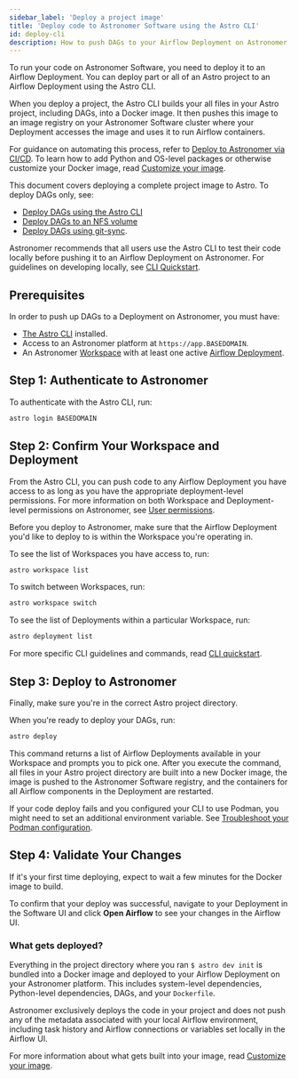```yaml
---
sidebar_label: 'Deploy a project image'
title: 'Deploy code to Astronomer Software using the Astro CLI'
id: deploy-cli
description: How to push DAGs to your Airflow Deployment on Astronomer Software using the Astro CLI.
---
```


To run your code on Astronomer Software, you need to deploy it to an Airflow Deployment. You can deploy part or all of an Astro project to an Airflow Deployment using the Astro CLI.

When you deploy a project, the Astro CLI builds your all files in your Astro project, including DAGs, into a Docker image. It then pushes this image to an image registry on your Astronomer Software cluster where your Deployment accesses the image and uses it to run Airflow containers.

For guidance on automating this process, refer to [Deploy to Astronomer via CI/CD](ci-cd.md). To learn how to add Python and OS-level packages or otherwise customize your Docker image, read [Customize your image](customize-image.md).

This document covers deploying a complete project image to Astro. To deploy DAGs only, see:

- [Deploy DAGs using the Astro CLI](deploy-dags.md)
- [Deploy DAGs to an NFS volume](deploy-nfs.md)
- [Deploy DAGs using git-sync](deploy-nfs.md).

<Info>Astronomer recommends that all users use the Astro CLI to test their code locally before pushing it to an Airflow Deployment on Astronomer. For guidelines on developing locally, see [CLI Quickstart](https://www.astronomer.io/docs/astro/cli/install-cli).</Info>

## Prerequisites

In order to push up DAGs to a Deployment on Astronomer, you must have:

* [The Astro CLI](https://www.astronomer.io/docs/astro/cli/install-cli) installed.
* Access to an Astronomer platform at `https://app.BASEDOMAIN`.
* An Astronomer [Workspace](manage-workspaces.md) with at least one active [Airflow Deployment](configure-deployment.md).

## Step 1: Authenticate to Astronomer

To authenticate with the Astro CLI, run:

```sh
astro login BASEDOMAIN
```

## Step 2: Confirm Your Workspace and Deployment

From the Astro CLI, you can push code to any Airflow Deployment you have access to as long as you have the appropriate deployment-level permissions. For more information on both Workspace and Deployment-level permissions on Astronomer, see [User permissions](workspace-permissions.md).

Before you deploy to Astronomer, make sure that the Airflow Deployment you'd like to deploy to is within the Workspace you're operating in.

To see the list of Workspaces you have access to, run:

```sh
astro workspace list
```

To switch between Workspaces, run:

```sh
astro workspace switch
```

To see the list of Deployments within a particular Workspace, run:

```sh
astro deployment list
```

For more specific CLI guidelines and commands, read [CLI quickstart](https://www.astronomer.io/docs/astro/cli/install-cli).

## Step 3: Deploy to Astronomer

Finally, make sure you're in the correct Astro project directory.

When you're ready to deploy your DAGs, run:

```sh
astro deploy
```

This command returns a list of Airflow Deployments available in your Workspace and prompts you to pick one. After you execute the command, all files in your Astro project directory are built into a new Docker image, the image is pushed to the Astronomer Software registry, and the containers for all Airflow components in the Deployment are restarted.

<Info>If your code deploy fails and you configured your CLI to use Podman, you might need to set an additional environment variable. See [Troubleshoot your Podman configuration](https://www.astronomer.io/docs/astro/cli/configure-cli#troubleshoot-your-configuration).</Info>

## Step 4: Validate Your Changes

If it's your first time deploying, expect to wait a few minutes for the Docker image to build.

To confirm that your deploy was successful, navigate to your Deployment in the Software UI and click **Open Airflow** to see your changes in the Airflow UI.

### What gets deployed?

Everything in the project directory where you ran `$ astro dev init` is bundled into a Docker image and deployed to your Airflow Deployment on your Astronomer platform. This includes system-level dependencies, Python-level dependencies, DAGs, and your `Dockerfile`.

Astronomer exclusively deploys the code in your project and does not push any of the metadata associated with your local Airflow environment, including task history and Airflow connections or variables set locally in the Airflow UI.

For more information about what gets built into your image, read [Customize your image](customize-image.md).
